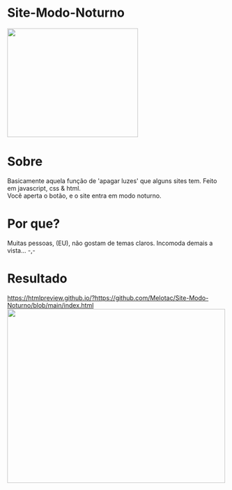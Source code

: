 # Site-Modo-Noturno
<img src="https://user-images.githubusercontent.com/98930037/152414652-369a50d3-b39e-4f6e-89e2-ad3ebcc23526.png" height="250" width="300">

# Sobre
Basicamente aquela função de 'apagar luzes' que alguns sites tem. Feito em javascript, css & html. <br>
Você aperta o botão, e o site entra em modo noturno.

# Por que?
Muitas pessoas, (EU), não gostam de temas claros. Incomoda demais a vista... -,-

# Resultado
<a href="https://htmlpreview.github.io/?https://github.com/Melotac/Site-Modo-Noturno/blob/main/index.html">
  https://htmlpreview.github.io/?https://github.com/Melotac/Site-Modo-Noturno/blob/main/index.html
<img src="https://user-images.githubusercontent.com/98930037/152415521-bf4e4d3b-546b-44a8-a380-cc78f492cbbf.png" height="400" width="500">
